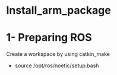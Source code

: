 # Install_arm_package
# 1- Preparing ROS
Create a workspace by using catkin_make
* source /opt/ros/noetic/setup.bash
